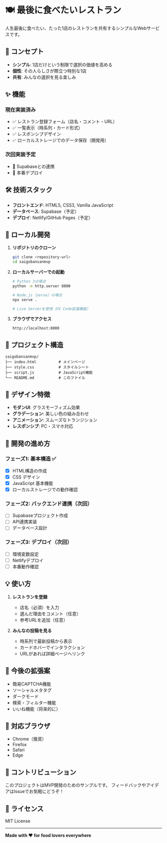 # 🍽️ 最後に食べたいレストラン

人生最後に食べたい、たった1店のレストランを共有するシンプルなWebサービスです。

## 🎯 コンセプト

- **シンプル**: 1店だけという制限で選択の価値を高める
- **個性**: その人らしさが際立つ特別な1店
- **共有**: みんなの選択を見る楽しみ

## ✨ 機能

### 現在実装済み
- ✅ レストラン登録フォーム（店名・コメント・URL）
- ✅ 一覧表示（時系列・カード形式）
- ✅ レスポンシブデザイン
- ✅ ローカルストレージでのデータ保存（開発用）

### 次回実装予定
- 🔄 Supabaseとの連携
- 🔄 本番デプロイ

## 🛠️ 技術スタック

- **フロントエンド**: HTML5, CSS3, Vanilla JavaScript
- **データベース**: Supabase（予定）
- **デプロイ**: Netlify/GitHub Pages（予定）

## 🚀 ローカル開発

1. **リポジトリのクローン**
   ```bash
   git clone <repository-url>
   cd saigobansanmvp
   ```

2. **ローカルサーバーでの起動**
   ```bash
   # Python 3の場合
   python -m http.server 8000
   
   # Node.js（serve）の場合
   npx serve .
   
   # Live Serverを使用（VS Code拡張機能）
   ```

3. **ブラウザでアクセス**
   ```
   http://localhost:8000
   ```

## 📁 プロジェクト構造

```
saigobansanmvp/
├── index.html          # メインページ
├── style.css           # スタイルシート
├── script.js           # JavaScript機能
└── README.md           # このファイル
```

## 🎨 デザイン特徴

- **モダンUI**: グラスモーフィズム効果
- **グラデーション**: 美しい色の組み合わせ
- **アニメーション**: スムーズなトランジション
- **レスポンシブ**: PC・スマホ対応

## 🔧 開発の進め方

### フェーズ1: 基本構造 ✅
- [x] HTML構造の作成
- [x] CSS デザイン
- [x] JavaScript 基本機能
- [x] ローカルストレージでの動作確認

### フェーズ2: バックエンド連携（次回）
- [ ] Supabaseプロジェクト作成
- [ ] API連携実装
- [ ] データベース設計

### フェーズ3: デプロイ（次回）
- [ ] 環境変数設定
- [ ] Netlifyデプロイ
- [ ] 本番動作確認

## 💡 使い方

1. **レストランを登録**
   - 店名（必須）を入力
   - 選んだ理由をコメント（任意）
   - 参考URLを追加（任意）

2. **みんなの投稿を見る**
   - 時系列で最新投稿から表示
   - カードホバーでインタラクション
   - URLがあれば詳細ページへリンク

## 🎯 今後の拡張案

- 簡易CAPTCHA機能
- ソーシャルメタタグ
- ダークモード
- 検索・フィルター機能
- いいね機能（将来的に）

## 📱 対応ブラウザ

- Chrome（推奨）
- Firefox
- Safari
- Edge

## 🤝 コントリビューション

このプロジェクトはMVP開発のためのサンプルです。
フィードバックやアイデアはIssueでお気軽にどうぞ！

## 📄 ライセンス

MIT License

---

**Made with ❤️ for food lovers everywhere** 